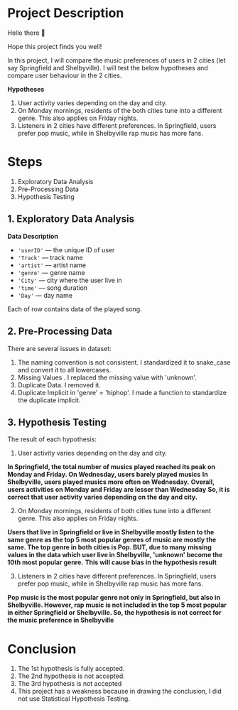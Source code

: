 # Project Description

Hello there :wave:

Hope this project finds you well!

In this project, I will compare the music preferences of users in 2 cities (let say Springfield and Shelbyville). I will test the below hypotheses and compare user behaviour in the 2 cities.

**Hypotheses**
1. User activity varies depending on the day and city.
2. On Monday mornings, residents of the both cities tune into a different genre. This also applies on Friday nights.
3. Listeners in 2 cities have different preferences. In Springfield, users prefer pop music, while in Shelbyville rap music has more fans.


# Steps

1. Exploratory Data Analysis
2. Pre-Processing Data
3. Hypothesis Testing

## 1. Exploratory Data Analysis

**Data Description** 

- `'userID'` — the unique ID of user
- `'Track'` — track name
- `'artist'` — artist name
- `'genre'` — genre name
- `'City'` — city where the user live in
- `'time'` — song duration
- `'Day'` — day name

Each of row contains data of the played song. 

## 2. Pre-Processing Data

There are several issues in dataset:
1. The naming convention is not consistent. I standardized it to snake_case and convert it to all lowercases.
2. Missing Values . I replaced the missing value with 'unknown'.
3. Duplicate Data. I removed it.
4. Duplicate Implicit in 'genre' = 'hiphop'. I made a function to standardize the duplicate implicit.

## 3. Hypothesis Testing

The result of each hypothesis:
1. User activity varies depending on the day and city. 

**In Springfield, the total number of musics played reached its peak on Monday and Friday. On Wednesday, users barely played musics**
**In Shelbyville, users played musics more often on Wednesday.**
**Overall, users activities on Monday and Friday are lesser than Wednesday**
**So, it is correct that user activity varies depending on the day and city.**

2. On Monday mornings, residents of both cities tune into a different genre. This also applies on Friday nights.

**Users that live in Springfield or live in Shelbyville mostly listen to the same genre as the top 5 most popular genres of music are mostly the same. The top genre in both cities is Pop.
BUT, due to many missing values in the data which user live in Shelbyville, 'unknown' become the 10th most popular genre.**
**This will cause bias in the hypothesis result**

3. Listeners in 2 cities have different preferences. In Springfield, users prefer pop music, while in Shelbyville rap music has more fans.

**Pop music is the most popular genre not only in Springfield, but also in Shelbyville. However, rap music is not included in the top 5 most popular in either Springfield or Shelbyville. So, the hypothesis is not correct for the music preference in Shelbyville**


# Conclusion

1. The 1st hypothesis is fully accepted.
2. The 2nd hypothesis is not accepted. 
3. The 3rd hypothesis is not accepted
4. This project has a weakness because in drawing the conclusion, I did not use Statistical Hypothesis Testing. 
